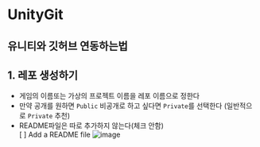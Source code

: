 # UnityGit
## 유니티와 깃허브 연동하는법

## 1. 레포 생성하기
- 게임의 이름또는 가상의 프로젝트 이름을 레포 이름으로 정한다
- 만약 공개를 원하면 `Public` 비공개로 하고 싶다면 `Private`를 선택한다 (일반적으로 `Private` 추천)
- README파일은 따로 추가하지 않는다(체크 안함)<br>
[ ] Add a README file
![image](https://github.com/user-attachments/assets/e470fbc9-0b3c-46a0-bd10-5e4b014c3f27)
